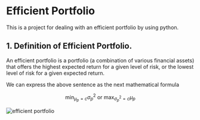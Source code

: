 # Efficient Portfolio

This is a project for dealing with an efficient portfolio by using python.

## 1. Definition of Efficient Portfolio.

An efficient portfolio is a portfolio (a combination of various financial assets) that offers the highest expected return for a given level of risk, or the lowest level of risk for a given expected return.

We can express the above sentence as the next mathematical formula

$$
\min_{\mu_{p}=c}\sigma_{p}^{2}\text{ or }\max_{\sigma_{p}^{2}=c}\mu_{p}
$$



![efficient portfolio](https://user-images.githubusercontent.com/90128043/222964443-59cf0881-2fc4-4479-a7dd-4301e79b62e3.jpg)
